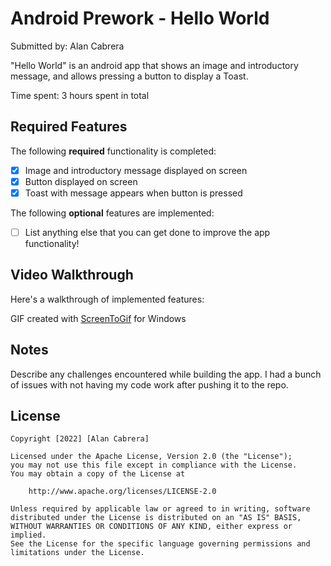 # Android Prework - Hello World

Submitted by: Alan Cabrera

"Hello World" is an android app that shows an image and introductory message, and allows pressing a button to display a Toast. 

Time spent: 3 hours spent in total

## Required Features

The following **required** functionality is completed:

* [X] Image and introductory message displayed on screen
* [X] Button displayed on screen
* [X] Toast with message appears when button is pressed 

The following **optional** features are implemented:

* [ ] List anything else that you can get done to improve the app functionality!

## Video Walkthrough

Here's a walkthrough of implemented features:

<blockquote class="imgur-embed-pub" lang="en" data-id="a/FUC1OEr" data-context="false" ><a href="//imgur.com/a/FUC1OEr"></a></blockquote><script async src="//s.imgur.com/min/embed.js" charset="utf-8"></script>

GIF created with [ScreenToGif](https://www.screentogif.com/) for Windows

## Notes

Describe any challenges encountered while building the app.
I had a bunch of issues with not having my code work after pushing it to the repo.

## License

    Copyright [2022] [Alan Cabrera]

    Licensed under the Apache License, Version 2.0 (the "License");
    you may not use this file except in compliance with the License.
    You may obtain a copy of the License at

        http://www.apache.org/licenses/LICENSE-2.0

    Unless required by applicable law or agreed to in writing, software
    distributed under the License is distributed on an "AS IS" BASIS,
    WITHOUT WARRANTIES OR CONDITIONS OF ANY KIND, either express or implied.
    See the License for the specific language governing permissions and
    limitations under the License.
